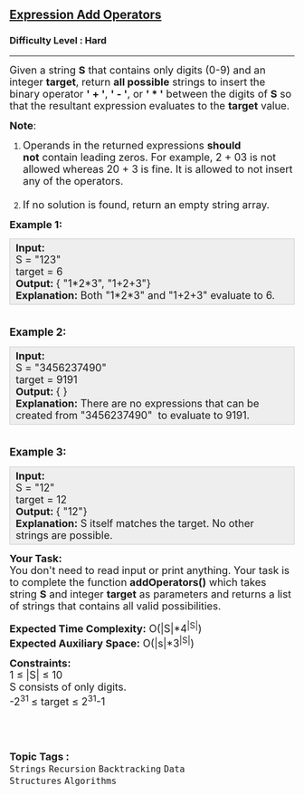 <h2><a href="https://practice.geeksforgeeks.org/problems/expression-add-operators/1?page=1&difficulty[]=2&category[]=Recursion&sortBy=submissions">Expression Add Operators</a></h2><h3>Difficulty Level : Hard</h3><hr><div class="problems_problem_content__Xm_eO"><p><span style="font-size: 18px;">Given a string <strong>S</strong> that contains only digits (0-9) and an integer <strong>target</strong>, return <strong>all possible</strong>&nbsp;strings to insert the binary operator <strong>' + '</strong>, <strong>' - '</strong>, or&nbsp;<strong>' * '</strong> between the digits of <strong>S</strong> so that the resultant expression evaluates to the <strong>target</strong> value.</span></p>
<p><span style="font-size: 18px;"><strong>Note</strong>:</span></p>
<ol>
<li><span style="font-size: 18px;"><strong> </strong>Operands in the returned expressions&nbsp;<strong>should not</strong>&nbsp;contain leading zeros. For example, 2 + 03 is not allowed whereas 20 + 3 is fine. It is allowed to not insert any of the operators.<br><br></span></li>
<li><span style="font-size: 18px;">If no solution is found, return an empty string array.</span></li>
</ol>
<p><span style="font-size: 18px;"><strong>Example 1:</strong></span></p>
<div style="--darkreader-inline-bgcolor: #222426; --darkreader-inline-bgimage: initial; --darkreader-inline-border-bottom: #3e4446; --darkreader-inline-border-left: #3e4446; --darkreader-inline-border-right: #3e4446; --darkreader-inline-border-top: #3e4446; background: #eeeeee; border: 1px solid #cccccc; padding: 5px 10px;"><span style="font-size: 18px;"><strong>Input:</strong><br>S = "123"<br>target = 6<br><strong>Output:&nbsp;</strong>{ "1*2*3", "1+2+3"}<br><strong>Explanation:</strong>&nbsp;Both "1*2*3" and "1+2+3" evaluate to 6.</span></div>
<p><span style="font-size: 14pt;"><strong><br>Example 2:</strong></span></p>
<div style="--darkreader-inline-bgcolor: #222426; --darkreader-inline-bgimage: initial; --darkreader-inline-border-bottom: #3e4446; --darkreader-inline-border-left: #3e4446; --darkreader-inline-border-right: #3e4446; --darkreader-inline-border-top: #3e4446; background: #eeeeee; border: 1px solid #cccccc; padding: 5px 10px;"><span style="font-size: 18px;"><strong>Input:</strong><br>S = "3456237490"<br>target = 9191<br><strong>Output:&nbsp;</strong>{ }&nbsp;<br><strong>Explanation:</strong>&nbsp;There are no expressions that can be created from "3456237490"&nbsp; to evaluate to 9191.</span></div>
<p><strong><span style="font-size: 14pt;"><br>Example 3:</span></strong></p>
<div style="--darkreader-inline-bgcolor: #222426; --darkreader-inline-bgimage: initial; --darkreader-inline-border-bottom: #3e4446; --darkreader-inline-border-left: #3e4446; --darkreader-inline-border-right: #3e4446; --darkreader-inline-border-top: #3e4446; background: #eeeeee; border: 1px solid #cccccc; padding: 5px 10px;"><span style="font-size: 18px;"><strong>Input:</strong><br>S = "12"<br>target = 12<br><strong>Output:&nbsp;</strong>{ "12"}&nbsp;<br><strong>Explanation:</strong> S itself matches the target. No other strings are possible.</span></div>
<p><span style="font-size: 18px;"><strong>Your Task:</strong><br>You don't need to read input or print anything. Your task is to complete the function <strong>addOperators()</strong>&nbsp;which takes string <strong>S</strong> and integer <strong>target</strong> as parameters and returns a list of strings that contains all valid possibilities.</span></p>
<p><span style="font-size: 18px;"><strong>Expected Time Complexity:</strong>&nbsp;O(|S|*4<sup>|</sup><sup>S|</sup>)<br><strong>Expected Auxiliary Space:</strong>&nbsp;O(|s|*3<sup>|S|</sup>)</span></p>
<p><span style="font-size: 18px;"><strong>Constraints:</strong><br>1 ≤ |S|&nbsp;≤ 10<br>S consists of only digits.<br>-2<sup>31&nbsp;</sup>≤&nbsp;target&nbsp;≤&nbsp;2<sup>31</sup>-1</span></p>
<p>&nbsp;</p></div><br><p><span style=font-size:18px><strong>Topic Tags : </strong><br><code>Strings</code>&nbsp;<code>Recursion</code>&nbsp;<code>Backtracking</code>&nbsp;<code>Data Structures</code>&nbsp;<code>Algorithms</code>&nbsp;